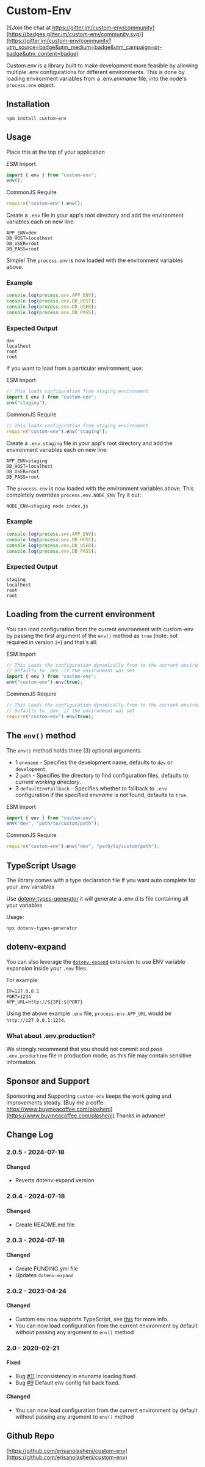# Custom-Env

[![Join the chat at https://gitter.im/custom-env/community](https://badges.gitter.im/custom-env/community.svg)](https://gitter.im/custom-env/community?utm_source=badge&utm_medium=badge&utm_campaign=pr-badge&utm_content=badge)

Custom env is a library built to make development more feasible by allowing multiple .env configurations for different environments. This is done by loading environment variables from a .env._envname_ file, into the node's `process.env` object.

## Installation

`npm install custom-env`

## Usage

Place this at the top of your application

ESM Import

```javascript // Default configuration
import { env } from "custom-env";
env();
```

CommonJS Require

```javascript // Default configuration
require("custom-env").env();
```

Create a `.env` file in your app's root directory and add the environment variables each on new line:

```env
APP_ENV=dev
DB_HOST=localhost
DB_USER=root
DB_PASS=root
```

Simple! The `process.env` is now loaded with the environment variables above.

### Example

```javascript
console.log(process.env.APP_ENV);
console.log(process.env.DB_HOST);
console.log(process.env.DB_USER);
console.log(process.env.DB_PASS);
```

### Expected Output

```
dev
localhost
root
root
```

If you want to load from a particular environment, use:

ESM Import

```javascript
// This loads configuration from staging environment
import { env } from "custom-env";
env("staging");
```

CommonJS Require

```javascript
// This loads configuration from staging environment
require("custom-env").env("staging");
```

Create a `.env.staging` file in your app's root directory and add the environment variables each on new line:

```env
APP_ENV=staging
DB_HOST=localhost
DB_USER=root
DB_PASS=root
```

The `process.env` is now loaded with the environment variables above.
This completely overrides `process.env.NODE_ENV`
Try it out:

```
NODE_ENV=staging node index.js
```

### Example

```javascript
console.log(process.env.APP_ENV);
console.log(process.env.DB_HOST);
console.log(process.env.DB_USER);
console.log(process.env.DB_PASS);
```

### Expected Output

```
staging
localhost
root
root
```

## Loading from the current environment

You can load configuration from the current environment with custom-env by passing the first argument of the `env()` method as `true` (note: not required in version `2+`) and that's all:

ESM Import

```javascript // Default configuration
// This Loads the configuration dynamically from to the current enviroment
// Defaults to _dev_ if the environment was set
import { env } from "custom-env";
env("custom-env").env(true);
```

CommonJS Require

```javascript
// This Loads the configuration dynamically from to the current enviroment
// Defaults to _dev_ if the environment was set
require("custom-env").env(true);
```

## The `env()` method

The `env()` method holds three (3) optional arguments.

- 1 `envname` - Specifies the development name, defaults to `dev` or `development`,
- 2 `path` - Specifies the directory to find configuration files, defaults to _current working directory_.
- 3 `defaultEnvFallback` - Specifies whether to fallback to `.env` configuration if the specified _envname_ is not found, defaults to `true`.

ESM Import

```javascript
import { env } from "custom-env";
env("dev", "path/to/custom/path");
```

CommonJS Require

```javascript
require("custom-env").env("dev", "path/to/custom/path");
```

## TypeScript Usage

The library comes with a type declaration file
If you want auto complete for your .env variables

Use [dotenv-types-generator](https://github.com/saulmaldonado/dotenv-types-generator) it will generate a .env.d.ts file containing all your variables

Usage:

```
npx dotenv-types-generator
```

## dotenv-expand

You can also leverage the [`dotenv-expand`](https://github.com/motdotla/dotenv-expand) extension to use ENV variable expansion inside your `.env` files.

For example:

```
IP=127.0.0.1
PORT=1234
APP_URL=http://${IP}:${PORT}
```

Using the above example `.env` file, `process.env.APP_URL` would be `http://127.0.0.1:1234`.

### What about .env.production?

We strongly recommend that you should not commit and pass `.env.production` file in production mode, as this file may contain sensitive information.

## Sponsor and Support
Sponsoring and Supporting `custom-env` keeps the work going and improvements steady. [Buy me a coffe: https://www.buymeacoffee.com/olasheni](https://www.buymeacoffee.com/olasheni) Thanks in advance!



## Change Log

### 2.0.5 - 2024-07-18

#### Changed

- Reverts dotenv-expand version

### 2.0.4 - 2024-07-18

#### Changed

- Create README.md file

### 2.0.3 - 2024-07-18

#### Changed

- Create FUNDING.yml file
- Updates `dotenv-expand`

### 2.0.2 - 2023-04-24

#### Changed

- Custom env now supports TypeScript, see [this](#TypeScript-Usage) for more info.
- You can now load configuration from the current environment by default without passing any argument to `env()` method

### 2.0 - 2020-02-21

#### Fixed

- Bug [#11](https://github.com/erisanolasheni/custom-env/issues/11) Inconsistency in envname loading fixed.
- Bug [#9](https://github.com/erisanolasheni/custom-env/issues/9) Default env config fall back fixed.

#### Changed

- You can now load configuration from the current environment by default without passing any argument to `env()` method

## Github Repo

[https://github.com/erisanolasheni/custom-env](https://github.com/erisanolasheni/custom-env)
